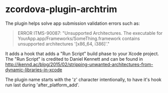 # zcordova-plugin-archtrim

The plugin helps solve app submission validation errors such as:
> ERROR ITMS-90087: "Unsupported Architectures. The executable for YourApp.app/Frameworks/SomeThing.framework contains unsupported architectures '[x86_64, i386]'."

It adds a hook that adds a "Run Script" build phase to your Xcode project.
The "Run Script" is credited to Daniel Kennett and can be found in http://ikennd.ac/blog/2015/02/stripping-unwanted-architectures-from-dynamic-libraries-in-xcode

The plugin name starts with the 'z' character intentionally, to have it's hook run last during 'after_platform_add'.
